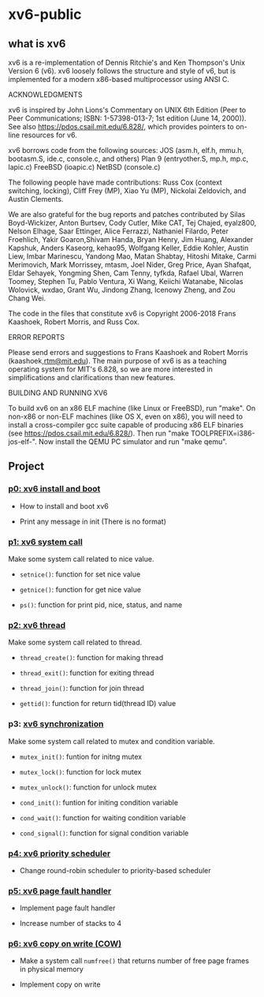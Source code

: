 # xv6-public

## what is xv6

xv6 is a re-implementation of Dennis Ritchie's and Ken Thompson's Unix
Version 6 (v6).  xv6 loosely follows the structure and style of v6,
but is implemented for a modern x86-based multiprocessor using ANSI C.

ACKNOWLEDGMENTS

xv6 is inspired by John Lions's Commentary on UNIX 6th Edition (Peer
to Peer Communications; ISBN: 1-57398-013-7; 1st edition (June 14,
2000)). See also https://pdos.csail.mit.edu/6.828/, which
provides pointers to on-line resources for v6.

xv6 borrows code from the following sources:
    JOS (asm.h, elf.h, mmu.h, bootasm.S, ide.c, console.c, and others)
    Plan 9 (entryother.S, mp.h, mp.c, lapic.c)
    FreeBSD (ioapic.c)
    NetBSD (console.c)

The following people have made contributions: Russ Cox (context switching,
locking), Cliff Frey (MP), Xiao Yu (MP), Nickolai Zeldovich, and Austin
Clements.

We are also grateful for the bug reports and patches contributed by Silas
Boyd-Wickizer, Anton Burtsev, Cody Cutler, Mike CAT, Tej Chajed, eyalz800,
Nelson Elhage, Saar Ettinger, Alice Ferrazzi, Nathaniel Filardo, Peter
Froehlich, Yakir Goaron,Shivam Handa, Bryan Henry, Jim Huang, Alexander
Kapshuk, Anders Kaseorg, kehao95, Wolfgang Keller, Eddie Kohler, Austin
Liew, Imbar Marinescu, Yandong Mao, Matan Shabtay, Hitoshi Mitake, Carmi
Merimovich, Mark Morrissey, mtasm, Joel Nider, Greg Price, Ayan Shafqat,
Eldar Sehayek, Yongming Shen, Cam Tenny, tyfkda, Rafael Ubal, Warren
Toomey, Stephen Tu, Pablo Ventura, Xi Wang, Keiichi Watanabe, Nicolas
Wolovick, wxdao, Grant Wu, Jindong Zhang, Icenowy Zheng, and Zou Chang Wei.

The code in the files that constitute xv6 is
Copyright 2006-2018 Frans Kaashoek, Robert Morris, and Russ Cox.

ERROR REPORTS

Please send errors and suggestions to Frans Kaashoek and Robert Morris
(kaashoek,rtm@mit.edu). The main purpose of xv6 is as a teaching
operating system for MIT's 6.828, so we are more interested in
simplifications and clarifications than new features.

BUILDING AND RUNNING XV6

To build xv6 on an x86 ELF machine (like Linux or FreeBSD), run
"make". On non-x86 or non-ELF machines (like OS X, even on x86), you
will need to install a cross-compiler gcc suite capable of producing
x86 ELF binaries (see https://pdos.csail.mit.edu/6.828/).
Then run "make TOOLPREFIX=i386-jos-elf-". Now install the QEMU PC
simulator and run "make qemu".


## Project

### [p0: xv6 install and boot](https://github.com/contestpark/xv6-public/tree/master/p0)

- How to install and boot xv6

- Print any message in init (There is no format)

### [p1: xv6 system call](https://github.com/contestpark/xv6-public/tree/master/p1)

Make some system call related to nice value.

- `setnice()`: function for set nice value

- `getnice()`: function for get nice value

- `ps()`: function for print pid, nice, status, and name

### [p2: xv6 thread](https://github.com/contestpark/xv6-public/tree/master/p2)

Make some system call related to thread.

- `thread_create()`: function for making thread

- `thread_exit()`: function for exiting thread

- `thread_join()`: function for join thread

- `gettid()`: function for return tid(thread ID) value

### p3: [xv6 synchronization](https://github.com/contestpark/xv6-public/tree/master/p3)

Make some system call related to mutex and condition variable.

- `mutex_init()`: funtion for initng mutex

- `mutex_lock()`: function for lock mutex

- `mutex_unlock()`: function for unlock mutex

- `cond_init()`: funtion for initing condition variable

- `cond_wait()`: function for waiting condition variable

- `cond_signal()`: function for signal condition variable

### [p4: xv6 priority scheduler](https://github.com/contestpark/xv6-public/tree/master/p4)

- Change round-robin scheduler to priority-based scheduler

### [p5: xv6 page fault handler](https://github.com/contestpark/xv6-public/tree/master/p5)

- Implement page fault handler

- Increase number of stacks to 4

### [p6: xv6 copy on write (COW)](https://github.com/contestpark/xv6-public/tree/master/p6)

- Make a system call `numfree()` that returns number of free page frames in physical memory

- Implement copy on write

